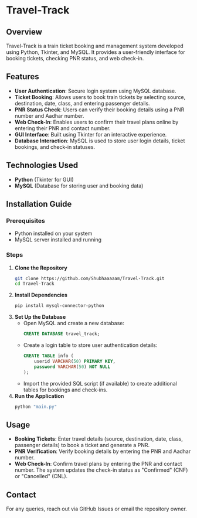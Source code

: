 # Travel-Track

## Overview
Travel-Track is a train ticket booking and management system developed using Python, Tkinter, and MySQL. It provides a user-friendly interface for booking tickets, checking PNR status, and web check-in.

## Features
- **User Authentication**: Secure login system using MySQL database.
- **Ticket Booking**: Allows users to book train tickets by selecting source, destination, date, class, and entering passenger details.
- **PNR Status Check**: Users can verify their booking details using a PNR number and Aadhar number.
- **Web Check-In**: Enables users to confirm their travel plans online by entering their PNR and contact number.
- **GUI Interface**: Built using Tkinter for an interactive experience.
- **Database Interaction**: MySQL is used to store user login details, ticket bookings, and check-in statuses.

## Technologies Used
- **Python** (Tkinter for GUI)
- **MySQL** (Database for storing user and booking data)

## Installation Guide
### Prerequisites
- Python installed on your system
- MySQL server installed and running

### Steps
1. **Clone the Repository**
   ```sh
   git clone https://github.com/Shubhaaaaam/Travel-Track.git
   cd Travel-Track
   ```
2. **Install Dependencies**
   ```sh
   pip install mysql-connector-python
   ```
3. **Set Up the Database**
   - Open MySQL and create a new database:
     ```sql
     CREATE DATABASE travel_track;
     ```
   - Create a login table to store user authentication details:
     ```sql
     CREATE TABLE info (
         userid VARCHAR(50) PRIMARY KEY,
         password VARCHAR(50) NOT NULL
     );
     ```
   - Import the provided SQL script (if available) to create additional tables for bookings and check-ins.
4. **Run the Application**
   ```sh
   python "main.py"
   ```

## Usage
- **Booking Tickets**: Enter travel details (source, destination, date, class, passenger details) to book a ticket and generate a PNR.
- **PNR Verification**: Verify booking details by entering the PNR and Aadhar number.
- **Web Check-In**: Confirm travel plans by entering the PNR and contact number. The system updates the check-in status as "Confirmed" (CNF) or "Cancelled" (CNL).


## Contact
For any queries, reach out via GitHub Issues or email the repository owner.

